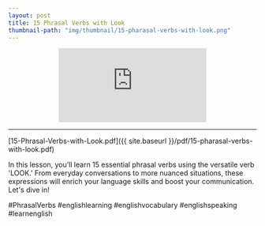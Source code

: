 ```yaml
---
layout: post
title: 15 Phrasal Verbs with Look
thumbnail-path: "img/thumbnail/15-pharasal-verbs-with-look.png"
---
```


<div style="text-align:center;width:100%">
<iframe
src="https://www.youtube.com/embed/FRPoh0ws2YU" 
frameborder="0" 
allow="accelerometer; autoplay; encrypted-media; gyroscope; picture-in-picture" 
allowfullscreen></iframe>
</div>
<hr/>
[15-Phrasal-Verbs-with-Look.pdf]({{ site.baseurl }}/pdf/15-pharasal-verbs-with-look.pdf)

In this lesson, you’ll learn 15 essential phrasal verbs using the versatile verb 'LOOK.' From everyday conversations to more nuanced situations, these expressions will enrich your language skills and boost your communication. Let's dive in! 

#PhrasalVerbs #englishlearning #englishvocabulary #englishspeaking #learnenglish 